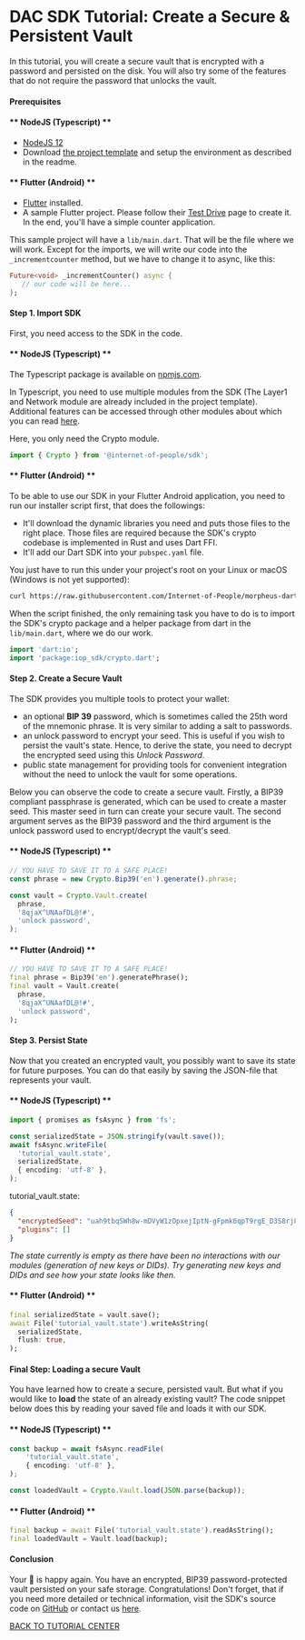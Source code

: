 # DAC SDK Tutorial: Create a Secure & Persistent Vault

In this tutorial, you will create a secure vault that is encrypted with a password and persisted on the disk. You will also try some of the features that do not require the password that unlocks the vault.

#### Prerequisites

<!-- tabs:start -->

#### ** NodeJS (Typescript) **

- [NodeJS 12](https://nodejs.org/en/)
- Download [the project template]() and setup the environment as described in the readme.

#### ** Flutter (Android) **

- [Flutter](https://flutter.dev/docs/get-started/install) installed.
- A sample Flutter project. Please follow their [Test Drive](https://flutter.dev/docs/get-started/test-drive) page to create it. In the end, you'll have a simple counter application.

This sample project will have a `lib/main.dart`.
That will be the file where we will work. Except for the imports, we will write our code into the `_incrementcounter` method, but we have to change it to async, like this:

```dart
Future<void> _incrementCounter() async {
   // our code will be here...
};
```

<!-- tabs:end -->

#### Step 1. Import SDK

First, you need access to the SDK in the code. 

<!-- tabs:start -->

#### ** NodeJS (Typescript) **

The Typescript package is available on [npmjs.com](https://www.npmjs.com/package/@internet-of-people/sdk). 

In Typescript, you need to use multiple modules from the SDK (The Layer1 and Network module are already included in the project template). Additional features can be accessed through other modules about which you can read [here](https://github.com/Internet-of-People/morpheus-ts/tree/master/packages/sdk#Modules).

Here, you only need the Crypto module.

```typescript
import { Crypto } from '@internet-of-people/sdk';
```

#### ** Flutter (Android) **

To be able to use our SDK in your Flutter Android application, you need to run our installer script first, that does the followings:

- It'll download the dynamic libraries you need and puts those files to the right place. Those files are required because the SDK's crypto codebase is implemented in Rust and uses Dart FFI.
- It'll add our Dart SDK into your `pubspec.yaml` file.

You just have to run this under your project's root on your Linux or macOS (Windows is not yet supported):
```bash
curl https://raw.githubusercontent.com/Internet-of-People/morpheus-dart/master/tool/init-flutter-android.sh | sh
```

When the script finished, the only remaining task you have to do is to import the SDK's crypto package and a helper package from dart in the `lib/main.dart`, where we do our work.

```dart
import 'dart:io';
import 'package:iop_sdk/crypto.dart';
```

<!-- tabs:end -->

#### Step 2. Create a Secure Vault

The SDK provides you multiple tools to protect your wallet:

- an optional **BIP 39** password, which is sometimes called the 25th word of the mnemonic phrase. It is very similar to adding a salt to passwords.
- an unlock password to encrypt your seed. This is useful if you wish to persist the vault's state. Hence, to derive the state, you need to decrypt the encrypted seed using this *Unlock Password*. 
- public state management for providing tools for convenient integration without the need to unlock the vault for some operations.

Below you can observe the code to create a secure vault. Firstly, a BIP39 compliant passphrase is generated, which can be used to create a master seed. This master seed in turn can create your secure vault. The second argument serves as the BIP39 password and the third argument is the unlock password used to encrypt/decrypt the vault's seed.

<!-- tabs:start -->

#### ** NodeJS (Typescript) **

```typescript
// YOU HAVE TO SAVE IT TO A SAFE PLACE!
const phrase = new Crypto.Bip39('en').generate().phrase;

const vault = Crypto.Vault.create(
  phrase,
  '8qjaX^UNAafDL@!#',
  'unlock password',
);
```

#### ** Flutter (Android) **

```dart
// YOU HAVE TO SAVE IT TO A SAFE PLACE!
final phrase = Bip39('en').generatePhrase();
final vault = Vault.create(
  phrase,
  '8qjaX^UNAafDL@!#',
  'unlock password',
);
```

<!-- tabs:end -->

#### Step 3. Persist State

Now that you created an encrypted vault, you possibly want to save its state for future purposes. You can do that easily by saving the JSON-file that represents your vault.

<!-- tabs:start -->

#### ** NodeJS (Typescript) **

```typescript
import { promises as fsAsync } from 'fs';

const serializedState = JSON.stringify(vault.save());
await fsAsync.writeFile(
  'tutorial_vault.state',
  serializedState,
  { encoding: 'utf-8' },
);
```
tutorial_vault.state:
```JSON
{
  "encryptedSeed": "uah9tbqSWh8w-mDVyW1zOpxejIptN-gFpmk6qpT9rgE_D3S8rj8pA0poSMcDqEsAzBaQ6TdFgGYOyJMGS7N7k99Ujo7Msm7Bk0kwYXO3tixvp4fqoAZNEpoXxVMzgX71xFQIiOPFF2cI",
  "plugins": []
}

```
*The state currently is empty as there have been no interactions with our modules (generation of new keys or DIDs). Try generating new keys and DIDs and see how your state looks like then.*
#### ** Flutter (Android) **

```dart
final serializedState = vault.save();
await File('tutorial_vault.state').writeAsString(
  serializedState,
  flush: true,
);
```

<!-- tabs:end -->

#### Final Step: Loading a secure Vault

You have learned how to create a secure, persisted vault. But what if you would like to **load** the state of an already existing vault? The code snippet below does this by reading your saved file and loads it with our SDK.

<!-- tabs:start -->

#### ** NodeJS (Typescript) **

```typescript
const backup = await fsAsync.readFile(
    'tutorial_vault.state',
    { encoding: 'utf-8' },
);

const loadedVault = Crypto.Vault.load(JSON.parse(backup));
```

#### ** Flutter (Android) **

```dart
final backup = await File('tutorial_vault.state').readAsString();
final loadedVault = Vault.load(backup);
```

<!-- tabs:end -->

#### Conclusion

Your 🦄 is happy again. You have an encrypted, BIP39 password-protected vault persisted on your safe storage. Congratulations! Don't forget, that if you need more detailed or technical information, visit the SDK's source code on [GitHub](https://github.com/Internet-of-People/morpheus-ts/tree/master/packages/sdk) or contact us <a href="mailto:dev@iop-ventures.com">here</a>.

<a href="/#/sdk/dac?id=tutorial-center" class="btn btn-sm btn-primary mt-5">BACK TO TUTORIAL CENTER</a>
